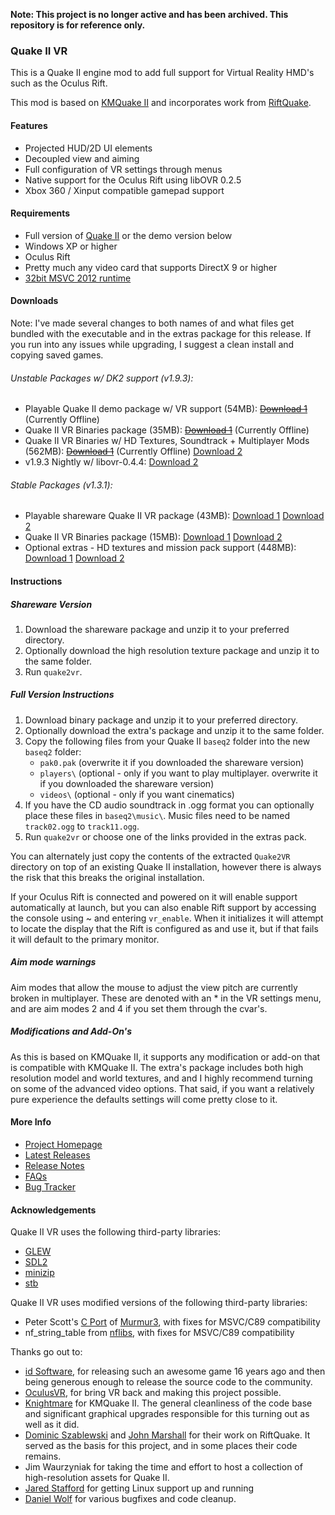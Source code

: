 **Note: This project is no longer active and has been archived. This repository is for reference only.**

### Quake II VR

This is a Quake II engine mod to add full support for Virtual Reality HMD's such as the Oculus Rift.

This mod is based on [KMQuake II](http://www.markshan.com/knightmare/) and incorporates work from [RiftQuake](https://github.com/phoboslab/Quakespasm-Rift/).

#### Features
- Projected HUD/2D UI elements
- Decoupled view and aiming
- Full configuration of VR settings through menus
- Native support for the Oculus Rift using libOVR 0.2.5
- Xbox 360 / Xinput compatible gamepad support

#### Requirements
- Full version of [Quake II](http://store.steampowered.com/app/2320/) or the demo version below
- Windows XP or higher
- Oculus Rift
- Pretty much any video card that supports DirectX 9 or higher
- [32bit MSVC 2012 runtime](http://dgho.st/aXN5)

#### Downloads
Note: I've made several changes to both names of and what files get bundled with the executable and in the extras package for this release. If you run into any issues while upgrading, I suggest a clean install and copying saved games.


###### Unstable Packages w/ DK2 support (v1.9.3):

- Playable Quake II demo package w/ VR support (54MB): ~~[Download 1](http://dgho.st/nSGn)~~ (Currently Offline)
- Quake II VR Binaries package (35MB): ~~[Download 1](http://dgho.st/s954)~~ (Currently Offline)
- Quake II VR Binaries w/ HD Textures, Soundtrack + Multiplayer Mods (562MB): ~~[Download 1](http://dgho.st/Wh3j)~~ (Currently Offline) [Download 2](https://docs.google.com/uc?export=download&id=0B3vzoY9q6d-wTTEyaEVRdXVURzQ)
- v1.9.3 Nightly w/ libovr-0.4.4: [Download 2](https://docs.google.com/uc?export=download&id=0B3vzoY9q6d-wOTlEWWkteEUwRlE)

###### Stable Packages (v1.3.1):

- Playable shareware Quake II VR package (43MB): [Download 1](http://dgho.st/EIkT) [Download 2](https://docs.google.com/uc?export=download&id=0B3vzoY9q6d-wX2JpSl9CN1pRVkU)
- Quake II VR Binaries package (15MB): [Download 1](http://dgho.st/vYYS) [Download 2](https://docs.google.com/uc?export=download&id=0B3vzoY9q6d-wRC1LS2lSaU1CXzA)
- Optional extras - HD textures and mission pack support (448MB): [Download 1](http://dgho.st/at0i) [Download 2](https://docs.google.com/uc?export=download&id=0B3vzoY9q6d-wOTBYNUpUTXEyRk0)

#### Instructions

##### Shareware Version
1. Download the shareware package and unzip it to your preferred directory.
2. Optionally download the high resolution texture package and unzip it to the same folder.
3. Run `quake2vr`.

##### Full Version Instructions
1. Download binary package and unzip it to your preferred directory.
2. Optionally download the extra's package and unzip it to the same folder.
3. Copy the following files from your Quake II `baseq2` folder into the new `baseq2` folder:
    - `pak0.pak` (overwrite it if you downloaded the shareware version)
    - `players\` (optional - only if you want to play multiplayer. overwrite it if you downloaded the shareware version)
    - `videos\` (optional - only if you want cinematics)
4. If you have the CD audio soundtrack in .ogg format you can optionally place these files in `baseq2\music\`. Music files need to be named `track02.ogg` to `track11.ogg`.
5. Run `quake2vr` or choose one of the links provided in the extras pack. 

You can alternately just copy the contents of the extracted `Quake2VR` directory on top of an existing Quake II installation, however there is always the risk that this breaks the original installation.

If your Oculus Rift is connected and powered on it will enable support automatically at launch, but you can also enable Rift support by accessing the console using ~ and entering `vr_enable`. When it initializes it will attempt to locate the display that the Rift is configured as and use it, but if that fails it will default to the primary monitor.

##### Aim mode warnings
Aim modes that allow the mouse to adjust the view pitch are currently broken in multiplayer. These are denoted with an \* in the VR settings menu, and are aim modes 2 and 4 if you set them through the cvar's.

##### Modifications and Add-On's
As this is based on KMQuake II, it supports any modification or add-on that is compatible with KMQuake II. The extra's package includes both high resolution model and world textures, and and I highly recommend turning on some of the advanced video options. That said, if you want a relatively pure experience the defaults settings will come pretty close to it.

#### More Info
- [Project Homepage](https://github.com/q2vr/Quake2VR/)
- [Latest Releases](https://github.com/q2vr/Quake2VR/releases)
- [Release Notes](https://github.com/q2vr/Quake2VR/wiki/Changelog)
- [FAQs](https://github.com/q2vr/Quake2VR/wiki/FAQs)
- [Bug Tracker](https://github.com/q2vr/Quake2VR/issues)

#### Acknowledgements

Quake II VR uses the following third-party libraries:

- [GLEW](http://glew.sourceforge.net)
- [SDL2](https://www.libsdl.org/index.php)
- [minizip](http://www.winimage.com/zLibDll/minizip.html)
- [stb](https://github.com/nothings/stb)

Quake II VR uses modified versions of the following third-party libraries:

- Peter Scott's [C Port](https://github.com/PeterScott/murmur3) of [Murmur3](https://code.google.com/p/smhasher/wiki/MurmurHash3), with fixes for MSVC/C89 compatibility
- nf_string_table from [nflibs](https://github.com/niklasfrykholm/nflibs), with fixes for MSVC/C89 compatibility


Thanks go out to:

- [id Software](http://www.idsoftware.com), for releasing such an awesome game 16 years ago and then being generous enough to release the source code to the community.
- [OculusVR](https://www.oculus.com), for bring VR back and making this project possible.
- [Knightmare](http://www.markshan.com/knightmare/) for KMQuake II. The general cleanliness of the code base and significant graphical upgrades responsible for this turning out as well as it did.
- [Dominic Szablewski](https://github.com/phoboslab) and [John Marshall](https://github.com/swax) for their work on RiftQuake. It served as the basis for this project, and in some places their code remains.
- Jim Waurzyniak for taking the time and effort to host a collection of high-resolution assets for Quake II.
- [Jared Stafford](https://jspenguin.org) for getting Linux support up and running
- [Daniel Wolf](https://github.com/Nephatrine) for various bugfixes and code cleanup.
